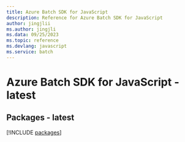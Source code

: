 ```yaml
---
title: Azure Batch SDK for JavaScript
description: Reference for Azure Batch SDK for JavaScript
author: jingjlii
ms.author: jingjli
ms.data: 09/25/2023
ms.topic: reference
ms.devlang: javascript
ms.service: batch
---
```

# Azure Batch SDK for JavaScript - latest
## Packages - latest
[!INCLUDE [packages](batch-index.md)]